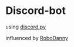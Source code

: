 # Discord-bot
using [discord.py](https://github.com/Rapptz/discord.py)

influenced by [RoboDanny](https://github.com/Rapptz/RoboDanny)
